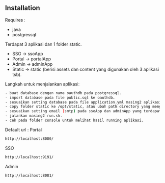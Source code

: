 ## Installation
Requires :
- java
- postgressql

Terdapat 3 aplikasi dan 1 folder static.
- SSO 		-> 	ssoApp
- Portal 	-> 	portalApp
- Admin 	->	adminApp
- Static    ->	static (berisi assets dan content yang digunakan oleh 3 aplikasi tsb).

Langkah untuk menjalankan aplikasi:
```sh
- buat database dengan nama oauthdb pada postgressql.
- import database pada file public.sql ke oauthdb.
- sesuaikan setting database pada file application.yml masing2 aplikasi.  
- copy folder static ke /opt/static, atau ubah path directory yang mengarah ke static pada file application.yml masing2 aplikasi.
- sesuaikan setting email (smtp) pada ssoApp dan adminApp yang terdapat pada tiap application.yml.
- jalankan masing2 run.sh.
- cek pada folder console untuk melihat hasil running aplikasi.
```

Default url :
Portal
```sh
http://localhost:8080/
```
SSO
```sh
http://localhost:9191/
```
Admin
```sh
http://localhost:8081/
```